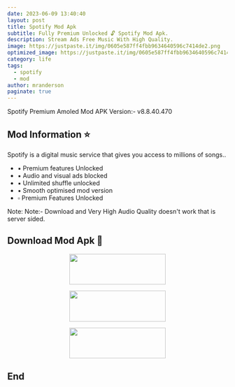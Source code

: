 ```yaml
---
date: 2023-06-09 13:40:40
layout: post
title: Spotify Mod Apk
subtitle: Fully Premium Unlocked 🔓 Spotify Mod Apk.
description: Stream Ads Free Music With High Quality.
image: https://justpaste.it/img/0605e587ff4fbb9634640596c7414de2.png
optimized_image: https://justpaste.it/img/0605e587ff4fbb9634640596c7414de2.png
category: life
tags:
  - spotify
  - mod
author: mranderson
paginate: true
---
```


Spotify Premium Amoled Mod APK
Version:- v8.8.40.470

<!--page-->

## Mod Information ⭐
Spotify is a digital music service that gives you access to millions of songs..

- ▪️ Premium features Unlocked
- ▪️ Audio and visual ads blocked
- ▪️ Unlimited shuffle unlocked
- ▪️ Smooth optimised mod version
- ▫️ Premium Features Unlocked

Note: Note:- Download and Very High Audio Quality doesn't work that is server sided.

## Download Mod Apk 📩

<p align="center"><a href="https://tinyurl.com/2cspdba7"><img src="https://img.shields.io/badge/Arm64-v8a-black?&style=for-the-badge&logo=download" width="220" height="70.45"></a></p>

<p align="center"><a href="https://tinyurl.com/22ou7xet"><img src="https://img.shields.io/badge/Arm-v7a-black?&style=for-the-badge&logo=Download" width="220" height="70.45"></a></p>

<p align="center"><a href="https://t.me/HowToRedirect/5"><img src="https://img.shields.io/badge/HowToOpen-Link-black?&style=for-the-badge&logo=telegram" width="220" height="70.45"></a></p>

## End